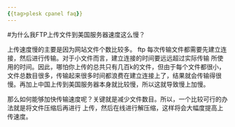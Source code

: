```yaml
---
{{tag>plesk cpanel faq}}
---
```

#为什么我FTP上传文件到美国服务器速度这么慢？

上传速度慢的主要是因为网站文件个数比较多。
ftp 每次传输文件都需要先建立连接，然后进行传输。对于小文件而言，建立连接的时间要远远超过实际传输
所使用的时间。因此，哪怕你上传的总共只有几百k的文件，但由于每个文件都很小，文件总数目很多，传输起来很多时间都浪费在建立连接上了，结果就会传输得很慢。再加上中国上传到美国服务器本身就比较慢，所以这就导致慢上加慢。

那么如何能够加快传输速度呢？关键就是减少文件数目。所以，一个比较可行的办法就是将文件压缩后再进行
上传，然后在线进行解压缩，这样将会大幅度提高上传速度。